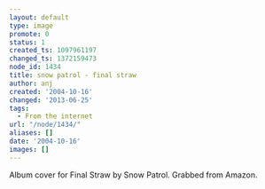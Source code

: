 ```yaml
---
layout: default
type: image
promote: 0
status: 1
created_ts: 1097961197
changed_ts: 1372159473
node_id: 1434
title: snow patrol - final straw
author: anj
created: '2004-10-16'
changed: '2013-06-25'
tags:
  - From the internet
url: "/node/1434/"
aliases: []
date: '2004-10-16'
images: []
---
```

Album cover for Final Straw by Snow Patrol.  Grabbed from Amazon.
